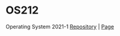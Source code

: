 # OS212
Operating System 2021-1
[Repository](https://github.com/ezekielnicholas/OS212) | [Page](https://ezekielnicholas.github.io/OS212/)
